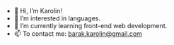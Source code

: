 - 👋 Hi, I’m Karolin!
- 👀 I’m interested in languages.
- 🌱 I’m currently learning front-end web development.
- 📫 To contact me: barak.karolin@gmail.com 
